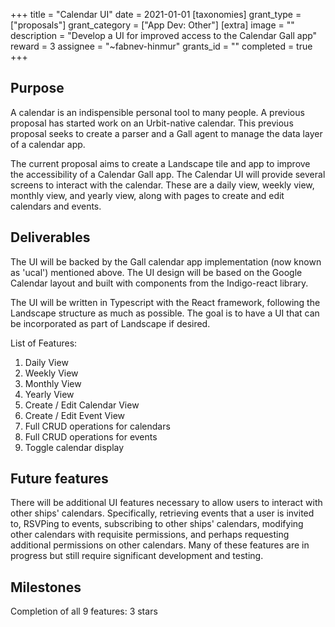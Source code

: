 +++
title = "Calendar UI"
date = 2021-01-01
[taxonomies]
grant_type = ["proposals"]
grant_category = ["App Dev: Other"]
[extra]
image = ""
description = "Develop a UI for improved access to the Calendar Gall app"
reward = 3 
assignee = "~fabnev-hinmur"
grants_id = ""
completed = true
+++


## Purpose

A calendar is an indispensible personal tool to many people. A previous proposal has started work on an Urbit-native calendar.
This previous proposal seeks to create a parser and a Gall agent to manage the data layer of a calendar app.

The current proposal aims to create a Landscape tile and app to improve the accessibility of a Calendar Gall app.
The Calendar UI will provide several screens to interact with the calendar. These are a daily view, weekly view, monthly view,
and yearly view, along with pages to create and edit calendars and events.

## Deliverables

The UI will be backed by the Gall calendar app implementation (now known as 'ucal') mentioned above. The UI design will be
based on the Google Calendar layout and built with components from the Indigo-react library.

The UI will be written in Typescript with the React framework, following the Landscape structure as much as possible. The goal is to have a UI that can be incorporated as part of Landscape if desired.

List of Features:

1. Daily View
2. Weekly View
3. Monthly View
4. Yearly View
5. Create / Edit Calendar View
6. Create / Edit Event View
7. Full CRUD operations for calendars
8. Full CRUD operations for events
9. Toggle calendar display

## Future features

There will be additional UI features necessary to allow users to interact with other ships' calendars. Specifically, retrieving events that a user is invited to, RSVPing to events, subscribing to other ships' calendars, modifying other calendars with requisite permissions, and perhaps requesting additional permissions on other calendars. Many of these features are in progress but still require significant development and testing.


## Milestones

Completion of all 9 features: 3 stars

    
